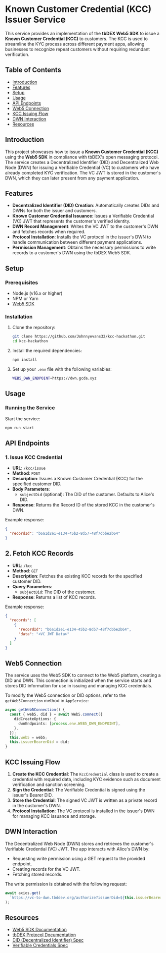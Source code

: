 # Known Customer Credential (KCC) Issuer Service

This service provides an implementation of the **tbDEX Web5 SDK** to issue a **Known Customer Credential (KCC)** to customers. The KCC is used to streamline the KYC process across different payment apps, allowing businesses to recognize repeat customers without requiring redundant verification.

## Table of Contents

- [Introduction](#introduction)
- [Features](#features)
- [Setup](#setup)
- [Usage](#usage)
- [API Endpoints](#api-endpoints)
- [Web5 Connection](#web5-connection)
- [KCC Issuing Flow](#kcc-issuing-flow)
- [DWN Interaction](#dwn-interaction)
- [Resources](#resources)

## Introduction

This project showcases how to issue a **Known Customer Credential (KCC)** using the **Web5 SDK** in compliance with tbDEX's open messaging protocol. The service creates a Decentralized Identifier (DID) and Decentralized Web Node (DWN) for issuing a Verifiable Credential (VC) to customers who have already completed KYC verification. The VC JWT is stored in the customer's DWN, which they can later present from any payment application.

## Features

- **Decentralized Identifier (DID) Creation**: Automatically creates DIDs and DWNs for both the issuer and customers.
- **Known Customer Credential Issuance**: Issues a Verifiable Credential (VC) JWT that represents the customer's verified identity.
- **DWN Record Management**: Writes the VC JWT to the customer's DWN and fetches records when required.
- **Protocol Installation**: Installs the VC protocol in the issuer's DWN to handle communication between different payment applications.
- **Permission Management**: Obtains the necessary permissions to write records to a customer's DWN using the tbDEX Web5 SDK.

## Setup

### Prerequisites

- Node.js (v16.x or higher)
- NPM or Yarn
- [Web5 SDK](https://github.com/TBD54566975/web5-js)

### Installation

1. Clone the repository:

    ```bash
    git clone https://github.com/Johnnyevans32/kcc-hackathon.git
    cd kcc-hackathon
    ```

2. Install the required dependencies:

    ```bash
    npm install
    ```

3. Set up your `.env` file with the following variables:

    ```bash
    WEB5_DWN_ENDPOINT=https://dwn.gcda.xyz
    ```

## Usage

### Running the Service

Start the service:

```bash
npm run start
```

## API Endpoints

### 1. Issue KCC Credential

- **URL**: `/kcc/issue`
- **Method**: `POST`
- **Description**: Issues a Known Customer Credential (KCC) for the specified customer DID.
- **Body Parameters**:
  - `subjectDid` (optional): The DID of the customer. Defaults to Alice's DID.
- **Response**: Returns the Record ID of the stored KCC in the customer's DWN.

Example response:

```json
{
  "recordId": "b6a1d2e1-e134-45b2-8d57-48f7cbbe2b64"
}
```

## 2. Fetch KCC Records

- **URL**: `/kcc`
- **Method**: `GET`
- **Description**: Fetches the existing KCC records for the specified customer DID.
- **Query Parameters**:
  - `subjectDid`: The DID of the customer.
- **Response**: Returns a list of KCC records.

Example response:

```json
{
  "records": [
    {
      "recordId": "b6a1d2e1-e134-45b2-8d57-48f7cbbe2b64",
      "data": "<VC JWT Data>"
    }
  ]
}
```

## Web5 Connection

The service uses the Web5 SDK to connect to the Web5 platform, creating a DID and DWN. This connection is initialized when the service starts and stores DID information for use in issuing and managing KCC credentials.

To modify the Web5 connection or DID options, refer to the `getWeb5Connection` method in `AppService`:

```typescript
async getWeb5Connection() {
  const { web5, did } = await Web5.connect({
    didCreateOptions: {
      dwnEndpoints: [process.env.WEB5_DWN_ENDPOINT],
    },
  });
  this.web5 = web5;
  this.issuerBearerDid = did;
}
```

## KCC Issuing Flow

1. **Create the KCC Credential**: The `KccCredential` class is used to create a credential with required data, including KYC evidence such as document verification and sanction screening.
2. **Sign the Credential**: The Verifiable Credential is signed using the issuer's Bearer DID.
3. **Store the Credential**: The signed VC JWT is written as a private record in the customer's DWN.
4. **Protocol Installation**: The VC protocol is installed in the issuer's DWN for managing KCC issuance and storage.

## DWN Interaction

The Decentralized Web Node (DWN) stores and retrieves the customer's Verifiable Credential (VC) JWT. The app interacts with Alice's DWN by:

- Requesting write permission using a GET request to the provided endpoint.
- Creating records for the VC JWT.
- Fetching stored records.

The write permission is obtained with the following request:

```typescript
await axios.get(
  `https://vc-to-dwn.tbddev.org/authorize?issuerDid=${this.issuerBearerDid.uri}`
);
```

## Resources

- [Web5 SDK Documentation](https://github.com/TBD54566975/web5-js)
- [tbDEX Protocol Documentation](https://developer.tbd.website/docs)
- [DID (Decentralized Identifier) Spec](https://www.w3.org/TR/did-core/)
- [Verifiable Credentials Spec](https://www.w3.org/TR/vc-data-model/)

